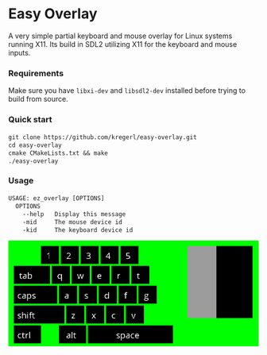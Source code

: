 # Easy Overlay
A very simple partial keyboard and mouse overlay for Linux systems running X11.
Its build in SDL2 utilizing X11 for the keyboard and mouse inputs.

### Requirements 
Make sure you have `libxi-dev` and `libsdl2-dev` installed before trying to build from source. 

### Quick start
```shell
git clone https://github.com/kregerl/easy-overlay.git
cd easy-overlay
cmake CMakeLists.txt && make
./easy-overlay
```

### Usage
```shell
USAGE: ez_overlay [OPTIONS]
  OPTIONS
    --help   Display this message
    -mid     The mouse device id
    -kid     The keyboard device id
```

![overlay](image.png)
